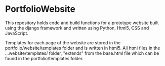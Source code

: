 # PortfolioWebsite
This repository holds code and build functions for a prototype website built using the django framework and written using Python, Html5, CSS and JavaScript.

Templates for each page of the website are stored in the portfolio/website/templates folder and is written in html5. 
All html files in the ...website/templates/ folder, "extends" from the base.html file which can be found in the portfolio/templates folder.


